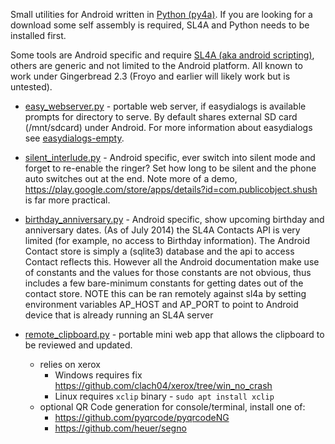 Small utilities for Android written in [Python (py4a)](http://code.google.com/p/python-for-android/). If you are looking for a download some self assembly is required, SL4A and Python needs to be installed first.

Some tools are Android specific and require [SL4A (aka android scripting)](http://code.google.com/p/android-scripting/), others are generic and not limited to the Android platform. All known to work under Gingerbread 2.3 (Froyo and earlier will likely work but is untested).

  * [easy\_webserver.py](https://bitbucket.org/clach04/toys4droids/src/tip/easy_webserver.py) - portable web server, if easydialogs is available prompts for directory to serve. By default shares external SD card (/mnt/sdcard) under Android. For more information about easydialogs see [easydialogs-empty](http://code.google.com/p/easydialogs-empty/).

  * [silent\_interlude.py](https://bitbucket.org/clach04/toys4droids/src/tip//silent_interlude.py) - Android specific, ever switch into silent mode and forget to re-enable the ringer? Set how long to be silent and the phone auto switches out at the end. Note more of a demo, https://play.google.com/store/apps/details?id=com.publicobject.shush is far more practical.

  * [birthday\_anniversary.py](https://bitbucket.org/clach04/toys4droids/src/tip//birthday_anniversary.py) - Android specific, show upcoming birthday and anniversary dates. (As of July 2014) the SL4A Contacts API is very limited (for example, no access to Birthday information). The Android Contact store is simply a (sqlite3) database and the api to access Contact reflects this. However all the Android documentation make use of constants and the values for those constants are not obvious, thus includes a few bare-minimum constants for getting dates out of the contact store. NOTE this can be ran remotely against sl4a by setting environment variables AP\_HOST and AP\_PORT to point to Android device that is already running an SL4A server

  * [remote\_clipboard.py](https://bitbucket.org/clach04/toys4droids/src/tip//remote_clipboard.py) - portable mini web app that allows the clipboard to be reviewed and updated.
      * relies on xerox
          * Windows requires fix https://github.com/clach04/xerox/tree/win_no_crash
          * Linux requires `xclip` binary - `sudo apt install xclip`
      * optional QR Code generation for console/terminal, install one of:
          * https://github.com/pyqrcode/pyqrcodeNG
          * https://github.com/heuer/segno
